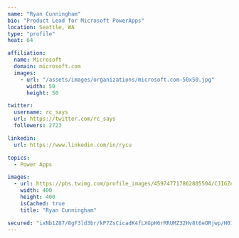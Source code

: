 ```yaml
---
name: "Ryan Cunningham"
bio: "Product Lead for Microsoft PowerApps"
location: Seattle, WA
type: "profile"
heat: 64

affiliation:
  name: Microsoft
  domain: microsoft.com
  images:
    - url: "/assets/images/organizations/microsoft.com-50x50.jpg"
      width: 50
      height: 50

twitter:
  username: rc_says
  url: https://twitter.com/rc_says
  followers: 2723

linkedin:
  url: https://www.linkedin.com/in/rycu

topics:
  - Power Apps

images:
  - url: https://pbs.twimg.com/profile_images/459747717862805504/CJIGZejd_400x400.png
    width: 400
    height: 400
    isCached: true
    title: "Ryan Cunningham"

secured: "ixNb1Z87/8gF3ld3br/kP7ZsCicadK4fLXGpH6rRRUMZ32Hv8t6eORjwp/H0IbzdWxtHbKfz6HA7BoYYruaaVTJQtul+GtJjOoyhodPn0RGa41lHUQWwB4TvCZ9UMul9XfreiWzQ/CB9ejApvhP6SwxT7YTk3CScBCjw16LznikTiy1E+kO0Ztj+K2CAQVMsc24t+fZhEcC5rOoXdQJxspOWV6DwzVDSkmhTgQ5CN2YwJ7wJsiygX5l83k1oGvFaLn52+gXFX+SS4UTfd+o73DBbgocVNhj96uqj9IkOH/1ptStJMF75LjVtRDY/JS+t02qWcB+2emV4MvLuX04L78rHjTt+Fmm+ni9fwpF60dHtbpCmClBIxpv+TZDiBea1PYPXLb6aEIptO/eRJ20H6pAwXb/lD4J3DIYEyZjEwnE=;O5qVZGW90FbcMRtjL6ePLA=="
---
```


